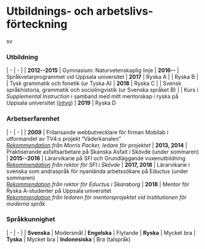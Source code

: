 

# Utbildnings- och arbetslivs­förteckning

sv

### Utbildning

<style>
table tr td:first-child {
    white-space: nowrap;
}
</style>

| - | - |
| **2012--2015** | Gymnasium: Naturvetenskaplig linje
| **2016--**     | Språkvetarprogrammet vid Uppsala universitet
| **2017**       | Ryska A
|                | Ryska B
|                | Tysk grammatik och fonetik (ur Tyska A)
| **2018**       | Ryska C
|                | Svensk språkhistoria, grammatik och sociolingvistik (ur Svenska språket B)
|                | Kurs i *Supplemental Instruction* i samband med mitt mentorskap i ryska på Uppsala universitet ([intyg][mentor])
| **2019**       | Ryska D

### Arbetserfarenhet

| - | - |
| **2009**       | Frilansande webbutvecklare för firman Mobilab i utformandet av TV4:s projekt <q>Väderkanalen</q><br>*[Rekommendation][mobilab] från Morris Packer, ledare för projektet*
| **2013, 2014** | Praktiserande asfaltsarbetare på Skanska Asfalt i Skövde (under sommaren)
| **2015--2016** | Lärarvikarie på SFI och Grundläggande vuxenutbildning<br>*[Rekommendation][sfi] från rektor för SFI i Skövde*
| **2017, 2018** | Lärarvikarie i svenska som andraspråk för nyanlända arbetssökare på Eductus (under sommaren)<br>*[Rekommendation][eductus] från rektor för Eductus i Skaraborg*
| **2018**       | Mentor för Ryska A-studenter på Uppsala universitet<br>*[Rekommendation][mentor] från ledaren för mentorsprojektet vid Institutionen för moderna språk*

### Språkkunnighet

| - | - |
| **Svenska**       | Modersmål
| **Engelska**      | Flytande
| **Ryska**         | Mycket bra
| **Tyska**         | Mycket bra
| **Indonesiska**   | Bra (talspråk)

[mentor]: intyg/mentor.pdf
[mobilab]: intyg/mobilab.html
[sfi]: intyg/sfi.pdf
[eductus]: intyg/eductus.pdf
